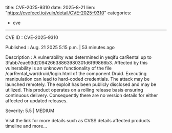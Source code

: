  
title: CVE-2025-9310
date: 2025-8-21
lien: "https://cvefeed.io/vuln/detail/CVE-2025-9310"
categories:
  - cve
---

CVE ID : CVE-2025-9310

Published :  Aug. 21
2025
5:15 p.m. | 53 minutes ago

Description : A vulnerability was determined in yeqifu carRental up to 3fabb7eae93d209426638863980301d6f99866b3. Affected by this vulnerability is an unknown functionality of the file /carRental_war/druid/login.html of the component Druid. Executing manipulation can lead to hard-coded credentials. The attack may be launched remotely. The exploit has been publicly disclosed and may be utilized. This product operates on a rolling release basis
ensuring continuous delivery. Consequently
there are no version details for either affected or updated releases.

Severity: 5.5 | MEDIUM

Visit the link for more details
such as CVSS details
affected products
timeline
and more...
